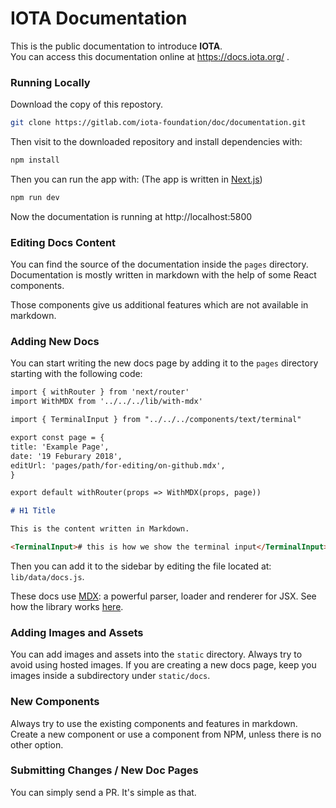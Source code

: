 # IOTA Documentation

This is the public documentation to introduce **IOTA**.<br/>
You can access this documentation online at https://docs.iota.org/ .

### Running Locally

Download the copy of this repostory.

```sh
git clone https://gitlab.com/iota-foundation/doc/documentation.git
```

Then visit to the downloaded repository and install dependencies with:

```sh
npm install
```

Then you can run the app with:
(The app is written in [Next.js](https://github.com/zeit/next.js))

```sh
npm run dev
```

Now the documentation is running at http://localhost:5800

### Editing Docs Content

You can find the source of the documentation inside the `pages` directory. Documentation is mostly written in markdown with the help of some React components.

Those components give us additional features which are not available in markdown.

### Adding New Docs

You can start writing the new docs page by adding it to the `pages` directory starting with the following code:

```md
import { withRouter } from 'next/router'
import WithMDX from '../../../lib/with-mdx'

import { TerminalInput } from "../../../components/text/terminal"

export const page = {
title: 'Example Page',
date: '19 Feburary 2018',
editUrl: 'pages/path/for-editing/on-github.mdx',
}

export default withRouter(props => WithMDX(props, page))

# H1 Title

This is the content written in Markdown.

<TerminalInput># this is how we show the terminal input</TerminalInput>x
```

Then you can add it to the sidebar by editing the file located at: `lib/data/docs.js`.

These docs use [MDX](https://github.com/mdx-js/mdx): a powerful parser, loader and renderer for JSX. See how the library works [here](https://github.com/mdx-js/specification).

### Adding Images and Assets

You can add images and assets into the `static` directory. Always try to avoid using hosted images.
If you are creating a new docs page, keep you images inside a subdirectory under `static/docs`.

### New Components

Always try to use the existing components and features in markdown. Create a new component or use a component from NPM, unless there is no other option.

### Submitting Changes / New Doc Pages

You can simply send a PR. It's simple as that.
